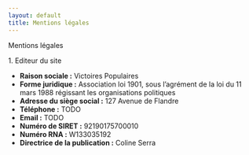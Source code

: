 ```yaml
---
layout: default
title: Mentions légales
---
```

<div class="flex flex-col h-screen items-center bg-darkblue px-8 pt-8">
  <div class="text-white text-4xl font-semibold mb-8">
    Mentions légales
  </div>
  <div class="flex flex-col bg-white p-8 rounded">
    <p class="text-left text-2xl font-semibold mb-4">
      1. Editeur du site
    </p>
    <ul class="list-none text-lg">
      <li><strong>Raison sociale :</strong> Victoires Populaires</li>
      <li><strong>Forme juridique :</strong> Association loi 1901, sous l’agrément de la loi du 11 mars 1988 régissant les organisations politiques</li>
      <li><strong>Adresse du siège social :</strong> 127 Avenue de Flandre</li>
      <li><strong>Téléphone :</strong> TODO</li>
      <li><strong>Email :</strong> TODO</li>
      <li><strong>Numéro de SIRET :</strong> 92190175700010</li>
      <li><strong>Numéro RNA :</strong> W133035192</li>
      <li><strong>Directrice de la publication :</strong> Coline Serra</li>
    </ul>
  </div>
</div>

